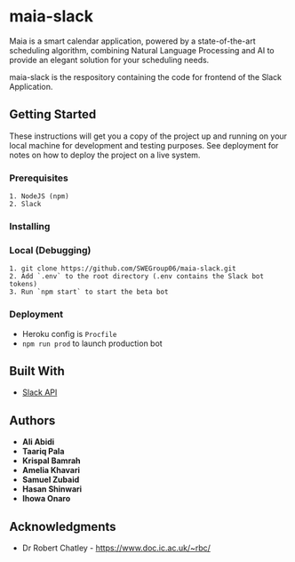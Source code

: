 # maia-slack

Maia is a smart calendar application, powered by a state-of-the-art scheduling algorithm, combining Natural Language Processing and AI to provide an elegant solution for your scheduling needs.

maia-slack is the respository containing the code for frontend of the Slack Application. 

## Getting Started

These instructions will get you a copy of the project up and running on your local machine for development and testing purposes. See deployment for notes on how to deploy the project on a live system.

### Prerequisites


```
1. NodeJS (npm)
2. Slack
```

### Installing


### Local (Debugging)
```
1. git clone https://github.com/SWEGroup06/maia-slack.git
2. Add `.env` to the root directory (.env contains the Slack bot tokens)
3. Run `npm start` to start the beta bot
```

### Deployment


- Heroku config is `Procfile`
- `npm run prod` to launch production bot


## Built With

* [Slack API](https://api.slack.com/)

## Authors

* **Ali Abidi**
* **Taariq Pala**
* **Krispal Bamrah**
* **Amelia Khavari**
* **Samuel Zubaid**
* **Hasan Shinwari**
* **Ihowa Onaro**

## Acknowledgments

* Dr Robert Chatley - https://www.doc.ic.ac.uk/~rbc/
